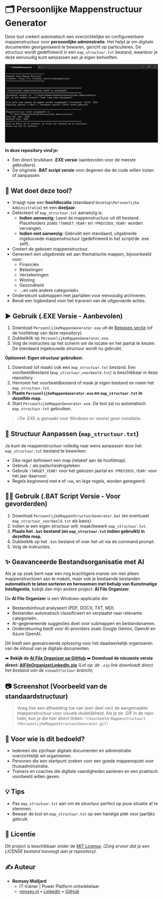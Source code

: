 # 🗂️ Persoonlijke Mappenstructuur Generator

Deze tool creëert automatisch een overzichtelijke en configureerbare mappenstructuur voor **persoonlijke administratie**. Het helpt je om digitale documenten georganiseerd te bewaren, gericht op particulieren. De structuur wordt gedefinieerd in een `map_structuur.txt` bestand, waardoor je deze eenvoudig kunt aanpassen aan je eigen behoeften.

![Demonstratie Persoonlijke Mappen Generator](https://github.com/RemseyMailjard/PersoonlijkeMappenGenerator/raw/main/PersoonlijkeMappenStructuurGenerator.gif)


**In deze repository vind je:**
*   Een direct bruikbare **.EXE versie** (aanbevolen voor de meeste gebruikers).
*   De originele **.BAT script versie** voor degenen die de code willen inzien of aanpassen.

## 📁 Wat doet deze tool?

*   Vraagt naar een **hoofdlocatie** (standaard `Desktop\Persoonlijke Administratie`) en een **doeljaar**.
*   Detecteert of `map_structuur.txt` aanwezig is:
    *   **Indien aanwezig:** Leest de mappenstructuur uit dit bestand. Placeholders zoals `!TARGET_YEAR!` en `!PREVIOUS_YEAR!` worden vervangen.
    *   **Indien niet aanwezig:** Gebruikt een standaard, uitgebreide ingebouwde mappenstructuur (gedefinieerd in het script/de .exe zelf).
*   Creëert de gekozen mappenstructuur.
*   Genereert een uitgebreide set aan thematische mappen, bijvoorbeeld voor:
    *   Financiën
    *   Belastingen
    *   Verzekeringen
    *   Woning
    *   Gezondheid
    *   ...en vele andere categorieën.
*   Ondersteunt submappen met jaartallen voor eenvoudig archiveren.
*   Bevat een logbestand voor het traceren van de uitgevoerde acties.

## ▶️ Gebruik (.EXE Versie - Aanbevolen)

1.  Download `PersoonlijkeMappenGenerator.exe` uit de [Releases sectie](https://github.com/GEBRUIKERSNAAM/PersoonlijkeMappenGenerator/releases) (of de hoofdmap van deze repository).
2.  Dubbelklik op `PersoonlijkeMappenGenerator.exe`.
3.  Volg de instructies op het scherm om de locatie en het jaartal te kiezen. De standaard ingebouwde structuur wordt nu gebruikt.

**Optioneel: Eigen structuur gebruiken:**
1.  Download (of maak) ook een `map_structuur.txt` bestand. Een voorbeeldbestand (`map_structuur_voorbeeld.txt`) is beschikbaar in deze repository.
2.  Hernoem het voorbeeldbestand of maak je eigen bestand en noem het `map_structuur.txt`.
3.  **Plaats `PersoonlijkeMappenGenerator.exe` en `map_structuur.txt` in dezelfde map.**
4.  Start `PersoonlijkeMappenGenerator.exe`. De tool zal nu automatisch `map_structuur.txt` gebruiken.

> ℹ️ De .EXE is gemaakt voor Windows en vereist geen installatie.

## 🔧 Structuur Aanpassen (`map_structuur.txt`)

Je kunt de mappenstructuur volledig naar wens aanpassen door het `map_structuur.txt` bestand te bewerken:
*   Elke regel definieert een map (relatief aan de hoofdmap).
*   Gebruik `/` als padscheidingsteken.
*   Gebruik `!TARGET_YEAR!` voor het gekozen jaartal en `!PREVIOUS_YEAR!` voor het jaar daarvoor.
*   Regels beginnend met `#` of `rem`, en lege regels, worden genegeerd.

## 🧑‍💻 Gebruik (.BAT Script Versie - Voor gevorderden)

1.  Download `PersoonlijkeMappenStructuurGenerator.bat` (en eventueel `map_structuur_voorbeeld.txt` als basis).
2.  Indien je een eigen structuur wilt: maak/bewerk `map_structuur.txt`.
3.  **Plaats het `.bat` bestand (en `map_structuur.txt` indien gebruikt) in dezelfde map.**
4.  Dubbelklik op het `.bat` bestand of voer het uit via de command prompt.
5.  Volg de instructies.

## ✨ Geavanceerde Bestandsorganisatie met AI

Als je op zoek bent naar een nog krachtigere manier om niet alleen mappenstructuren aan te maken, maar ook je bestaande bestanden **automatisch te laten sorteren en hernoemen met behulp van Kunstmatige Intelligentie**, bekijk dan mijn andere project: **AI File Organizer**.

De **AI File Organizer** is een Windows-applicatie die:
*   Bestandsinhoud analyseert (PDF, DOCX, TXT, MD).
*   Bestanden automatisch classificeert en verplaatst naar relevante categorieën.
*   AI-gegenereerde suggesties doet voor submappen en bestandsnamen.
*   Ondersteuning biedt voor AI-providers zoals Google Gemini, OpenAI en Azure OpenAI.

Dit biedt een geavanceerde oplossing voor het daadwerkelijk organiseren van de *inhoud* van je digitale documenten.

➡️ **Bekijk de [AI File Organizer op GitHub](https://github.com/RemseyMailjard/AI-FileOrganizer2/tree/nieuwStructuur)**
➡️ **Download de nieuwste versie direct: [AIFileOrganizerLinkedIn.zip](https://github.com/RemseyMailjard/AI-FileOrganizer2/raw/nieuwStructuur/AIFileOrganizerLinkedIn.zip)**
*(Let op: de `.zip` link downloadt direct het bestand van de `nieuwStructuur` branch).*

## 📷 Screenshot (Voorbeeld van de standaardstructuur)

> Voeg hier een afbeelding toe van (een deel van) de aangemaakte mappenstructuur voor visuele duidelijkheid. Als je de .GIF in de repo hebt, kun je die hier direct linken:
> `![Voorbeeld Mappenstructuur](PersoonlijkeMappenStructuurGenerator.gif)`

## 📌 Voor wie is dit bedoeld?

*   Iedereen die zijn/haar digitale documenten en administratie overzichtelijk wil organiseren.
*   Personen die een startpunt zoeken voor een goede mappenopzet voor thuisadministratie.
*   Trainers en coaches die digitale vaardigheden aanleren en een praktisch voorbeeld willen geven.

## 💡 Tips

*   Pas `map_structuur.txt` aan om de structuur perfect op jouw situatie af te stemmen.
*   Bewaar de tool en `map_structuur.txt` op een handige plek voor jaarlijks gebruik.

## 📜 Licentie

Dit project is beschikbaar onder de [MIT License](LICENSE). *(Zorg ervoor dat je een LICENSE bestand toevoegt aan je repository).*

## ✍️ Auteur

*   **Remsey Mailjard**
    *   IT-trainer | Power Platform ontwikkelaar
    *   [remsey.nl](https://remsey.nl) • [LinkedIn](https://nl.linkedin.com/in/remseymailjard) • [GitHub](https://github.com/RemseyMailjard)